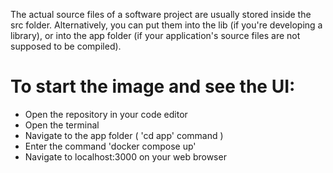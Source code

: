 The actual source files of a software project are usually stored inside the src folder. Alternatively, you can put them into the lib (if you're developing a library), or into the app folder (if your application's source files are not supposed to be compiled).

# To start the image and see the UI:
- Open the repository in your code editor
- Open the terminal
- Navigate to the app folder ( 'cd app' command )
- Enter the command 'docker compose up'
- Navigate to localhost:3000 on your web browser
